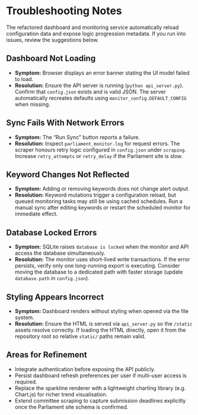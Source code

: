 # Troubleshooting Notes

The refactored dashboard and monitoring service automatically reload configuration data and expose logic progression metadata. If you run into issues, review the suggestions below.

## Dashboard Not Loading
- **Symptom:** Browser displays an error banner stating the UI model failed to load.
- **Resolution:** Ensure the API server is running (`python api_server.py`). Confirm that `config.json` exists and is valid JSON. The server automatically recreates defaults using `monitor_config.DEFAULT_CONFIG` when missing.

## Sync Fails With Network Errors
- **Symptom:** The “Run Sync” button reports a failure.
- **Resolution:** Inspect `parliament_monitor.log` for request errors. The scraper honours retry logic configured in `config.json` under `scraping`. Increase `retry_attempts` or `retry_delay` if the Parliament site is slow.

## Keyword Changes Not Reflected
- **Symptom:** Adding or removing keywords does not change alert output.
- **Resolution:** Keyword mutations trigger a configuration reload, but queued monitoring tasks may still be using cached schedules. Run a manual sync after editing keywords or restart the scheduled monitor for immediate effect.

## Database Locked Errors
- **Symptom:** SQLite raises `database is locked` when the monitor and API access the database simultaneously.
- **Resolution:** The monitor uses short-lived write transactions. If the error persists, verify only one long-running export is executing. Consider moving the database to a dedicated path with faster storage (update `database.path` in `config.json`).

## Styling Appears Incorrect
- **Symptom:** Dashboard renders without styling when opened via the file system.
- **Resolution:** Ensure the HTML is served via `api_server.py` so the `/static` assets resolve correctly. If loading the HTML directly, open it from the repository root so relative `static/` paths remain valid.

## Areas for Refinement
- Integrate authentication before exposing the API publicly.
- Persist dashboard refresh preferences per user if multi-user access is required.
- Replace the sparkline renderer with a lightweight charting library (e.g. Chart.js) for richer trend visualisation.
- Extend committee scraping to capture submission deadlines explicitly once the Parliament site schema is confirmed.
